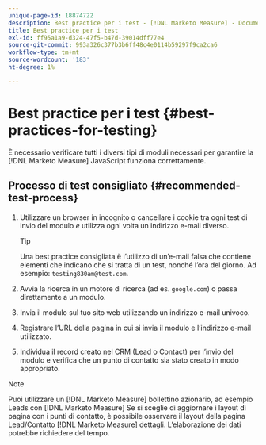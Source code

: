 ```yaml
---
unique-page-id: 18874722
description: Best practice per i test - [!DNL Marketo Measure] - Documentazione del prodotto
title: Best practice per i test
exl-id: ff95a1a9-d324-47f5-b47d-39014dff77e4
source-git-commit: 993a326c377b3b6ff48c4e0114b59297f9ca2ca6
workflow-type: tm+mt
source-wordcount: '183'
ht-degree: 1%

---
```


# Best practice per i test {#best-practices-for-testing}

È necessario verificare tutti i diversi tipi di moduli necessari per garantire la [!DNL Marketo Measure] JavaScript funziona correttamente.

## Processo di test consigliato {#recommended-test-process}

1. Utilizzare un browser in incognito o cancellare i cookie tra ogni test di invio del modulo _e_ utilizza ogni volta un indirizzo e-mail diverso.

   >[!TIP]
   >
   >Una best practice consigliata è l’utilizzo di un’e-mail falsa che contiene elementi che indicano che si tratta di un test, nonché l’ora del giorno. Ad esempio: `testing830am@test.com`.

1. Avvia la ricerca in un motore di ricerca (ad es. `google.com`) o passa direttamente a un modulo.

1. Invia il modulo sul tuo sito web utilizzando un indirizzo e-mail univoco.

1. Registrare l’URL della pagina in cui si invia il modulo e l’indirizzo e-mail utilizzato.

1. Individua il record creato nel CRM (Lead o Contact) per l’invio del modulo e verifica che un punto di contatto sia stato creato in modo appropriato.

>[!NOTE]
>
>Puoi utilizzare un [!DNL Marketo Measure] bollettino azionario, ad esempio Leads con [!DNL Marketo Measure] Se si sceglie di aggiornare i layout di pagina con i punti di contatto, è possibile osservare il layout della pagina Lead/Contatto [!DNL Marketo Measure] dettagli. L’elaborazione dei dati potrebbe richiedere del tempo.
